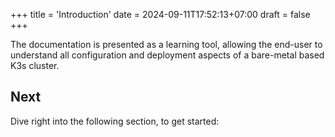 +++
title = 'Introduction'
date = 2024-09-11T17:52:13+07:00
draft = false
+++

The documentation is presented as a learning tool, allowing the end-user to understand all configuration and deployment aspects of a bare-metal based K3s cluster.

<!--more-->

## Next

Dive right into the following section, to get started: